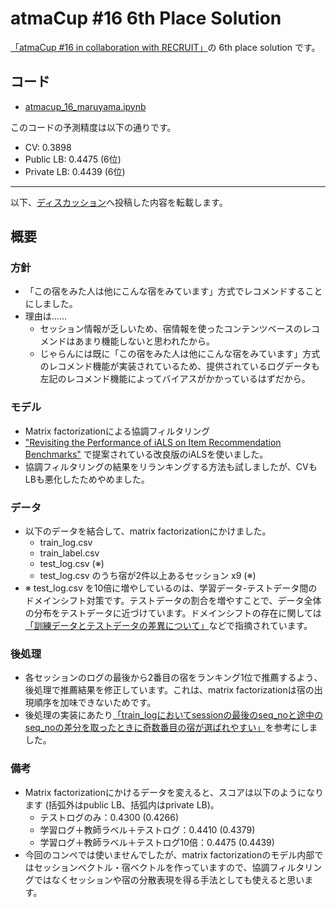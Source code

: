 # atmaCup #16 6th Place Solution

[「atmaCup #16 in collaboration with RECRUIT」](https://www.guruguru.science/competitions/22/)の 6th place solution です。

## コード

- [atmacup_16_maruyama.ipynb](./atmacup_16_maruyama.ipynb)

このコードの予測精度は以下の通りです。

- CV: 0.3898
- Public LB: 0.4475 (6位)
- Private LB: 0.4439 (6位)

---

以下、[ディスカッション](https://www.guruguru.science/competitions/22/discussions/a922d9e0-dd5f-4d82-9e82-5e1afcc35a36/)へ投稿した内容を転載します。

## 概要

### 方針

- 「この宿をみた人は他にこんな宿をみています」方式でレコメンドすることにしました。
- 理由は……
    - セッション情報が乏しいため、宿情報を使ったコンテンツベースのレコメンドはあまり機能しないと思われたから。
    - じゃらんには既に「この宿をみた人は他にこんな宿をみています」方式のレコメンド機能が実装されているため、提供されているログデータも左記のレコメンド機能によってバイアスがかかっているはずだから。

### モデル

- Matrix factorizationによる協調フィルタリング
- ["Revisiting the Performance of iALS on Item Recommendation Benchmarks"](https://dl.acm.org/doi/10.1145/3523227.3548486) で提案されている改良版のiALSを使いました。
- 協調フィルタリングの結果をリランキングする方法も試しましたが、CVもLBも悪化したためやめました。

### データ

- 以下のデータを結合して、matrix factorizationにかけました。
    - train_log.csv
    - train_label.csv
    - test_log.csv (※)
    - test_log.csv のうち宿が2件以上あるセッション x9 (※)
- ※ test_log.csv を10倍に増やしているのは、学習データ-テストデータ間のドメインシフト対策です。テストデータの割合を増やすことで、データ全体の分布をテストデータに近づけています。ドメインシフトの存在に関しては[「訓練データとテストデータの差異について」](https://www.guruguru.science/competitions/22/discussions/9676ddb4-e07b-4b31-8315-da87fe99cf3b/)などで指摘されています。

### 後処理

- 各セッションのログの最後から2番目の宿をランキング1位で推薦するよう、後処理で推薦結果を修正しています。これは、matrix factorizationは宿の出現順序を加味できないためです。
- 後処理の実装にあたり[「train_logにおいてsessionの最後のseq_noと途中のseq_noの差分を取ったときに奇数番目の宿が選ばれやすい」](https://www.guruguru.science/competitions/22/discussions/b7abc605-9025-4a64-911e-2c760523db09/)を参考にしました。

### 備考

- Matrix factorizationにかけるデータを変えると、スコアは以下のようになります (括弧外はpublic LB、括弧内はprivate LB)。
    - テストログのみ：0.4300 (0.4266)
    - 学習ログ＋教師ラベル＋テストログ：0.4410 (0.4379)
    - 学習ログ＋教師ラベル＋テストログ10倍：0.4475 (0.4439)
- 今回のコンペでは使いませんでしたが、matrix factorizationのモデル内部ではセッションベクトル・宿ベクトルを作っていますので、協調フィルタリングではなくセッションや宿の分散表現を得る手法としても使えると思います。
